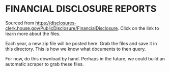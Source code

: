 # FINANCIAL DISCLOSURE REPORTS

Sourced from https://disclosures-clerk.house.gov/PublicDisclosure/FinancialDisclosure. Click on the link to learn more about the files.

Each year, a new zip file will be posted here. Grab the files and save it in this directory. This is how we know what documents to then query.

For now, do this download by hand. Perhaps in the future, we could build an automatic scraper to grab these files.